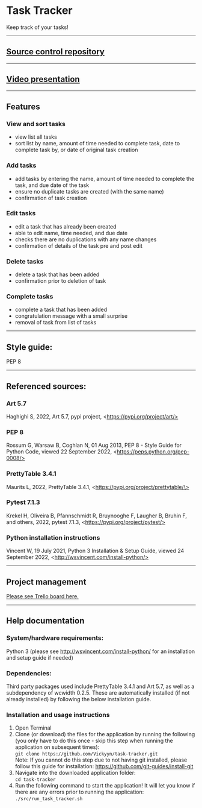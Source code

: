 # Task Tracker
Keep track of your tasks!

--- 

## [Source control repository](https://github.com/Vickyyn/task-tracker)

--- 

## [Video presentation](https://youtu.be/cpog0VzEkOo)

--- 

## Features 
### View and sort tasks
- view list all tasks
- sort list by name, amount of time needed to complete task, date to complete task by, or date of original task creation
  
### Add tasks
- add tasks by entering the name, amount of time needed to complete the task, and due date of the task
- ensure no duplicate tasks are created (with the same name)
- confirmation of task creation 

### Edit tasks
- edit a task that has already been created
- able to edit name, time needed, and due date 
- checks there are no duplications with any name changes
- confirmation of details of the task pre and post edit
  
### Delete tasks
- delete a task that has been added
- confirmation prior to deletion of task

### Complete tasks
- complete a task that has been added
- congratulation message with a small surprise
- removal of task from list of tasks

---

## Style guide: 
PEP 8

---

## Referenced sources:
### Art 5.7
Haghighi S, 2022, Art 5.7, pypi project, \<https://pypi.org/project/art/>
### PEP 8
Rossum G, Warsaw B, Coghlan N, 01 Aug 2013, PEP 8 - Style Guide for Python Code, viewed 22 September 2022, \<https://peps.python.org/pep-0008/>
### PrettyTable 3.4.1
Maurits L, 2022, PrettyTable 3.4.1, \<https://pypi.org/project/prettytable/\>
### Pytest 7.1.3
Krekel H, Oliveira B, Pfannschmidt R, Bruynooghe F, Laugher B, Bruhin F, and others, 2022, pytest 7.1.3, \<https://pypi.org/project/pytest/>
### Python installation instructions
Vincent W, 19 July 2021, Python 3 Installation & Setup Guide, viewed 24 September 2022, \<http://wsvincent.com/install-python/>

---

## Project management
[Please see Trello board here.](https://trello.com/b/vgLKMc5B/terminal-app)

---

## Help documentation 

### System/hardware requirements: 
Python 3 (please see http://wsvincent.com/install-python/ for an installation and setup guide if needed)  

### Dependencies:
Third party packages used include PrettyTable 3.4.1 and Art 5.7, as well as a subdependency of wcwidth 0.2.5. These are automatically installed (if not already installed) by following the below installation guide.

### Installation and usage instructions
1. Open Terminal
2. Clone (or download) the files for the application by running the following (you only have to do this once - skip this step when running the application on subsequent times):  
   `git clone https://github.com/Vickyyn/task-tracker.git`  
   Note: If you cannot do this step due to not having git installed, please follow this guide for installation: https://github.com/git-guides/install-git
3. Navigate into the downloaded application folder:  
   `cd task-tracker`
4. Run the following command to start the application! It will let you know if there are any errors prior to running the application:     
   `./src/run_task_tracker.sh`

